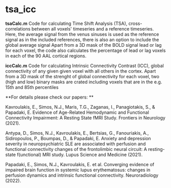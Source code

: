 # tsa_icc

**tsaCalc.m**
Code for calculating Time Shift Analysis (TSA), cross-correlations between all voxels' timeseries and a reference timeseries.
Here, the average signal from the venus sinuses is used as the reference signal as in the included references, there is also an option to include the global average signal
Apart from a 3D mask of the BOLD signal lead or lag for each voxel, the code also calculates the percentage of lead or lag voxels in each of the 90 AAL cortical regions. 

**iccCalc.m**
Code for calculating Intrinsic Connectivity Contrast (ICC), global connectivity of any given given voxel with all others in the cortex. 
Apart from a 3D mask of the strenght of global connectivity for each voxel, two (high and low) binary masks are crated including voxels that are in the e.g. 15th and 85th percentiles

**For details please check our papers: **

Kavroulakis, E., Simos, N.J., Maris, T.G., Zaganas, I., Panagiotakis, S., & Papadaki, E.
Evidence of Age-Related Hemodynamic and Functional Connectivity Impairment: A Resting State fMRI Study.
Frontiers in Neurology (2021).

Antypa, D., Simos, N.J., Kavroulakis, E., Bertsias, G., Fanouriakis, A., Sidiropoulos, P., Boumpas, D., & Papadaki, E. 
Anxiety and depression severity in neuropsychiatric SLE are associated with perfusion and functional connectivity changes of the frontolimbic neural circuit: A resting-state f(unctional) MRI study. 
Lupus Science and Medicine (2021).

Papadaki, E., Simos, N.J., Kavroulakis, E. et al.
Converging evidence of impaired brain function in systemic lupus erythematosus: changes in perfusion dynamics and intrinsic functional connectivity.
Neuroradiology (2022).

